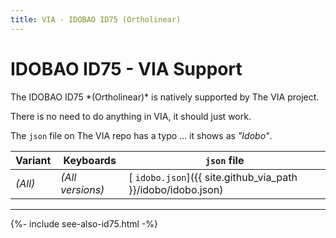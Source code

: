 ```yaml
---
title: VIA - IDOBAO ID75 (Ortholinear)
---
```


# IDOBAO ID75 - VIA Support

<div class="border border-info border-4 bg-info bg-opacity-25 rounded-3 p-3 mb-3">
  <i class="fas fa-info-circle text-info"></i> The IDOBAO ID75 *(Ortholinear)* is natively supported by The VIA project.
  
  There is no need to do anything in VIA, it should just work.
</div>

<div class="border border-secondary border-4 bg-secondary bg-opacity-25 rounded-3 p-3 mb-3">
  <i class="fas fa-info-circle text-secondary"></i> The <code>json</code> file on The VIA repo has a typo ... it shows as <i>"Idobo"</i>. 
</div>

<!--
<div class="border border-info border-4 bg-info bg-opacity-25 rounded-3 p-3 mb-3">
  <i class="fas fa-info-circle text-info"></i> The <code>'json'</code> file on The VIA repo has a typo ... it shows as <i>"Idobo"</i>.

  <br>&nbsp;<br>
  
  If you want to have VIA display <i>"IDOBAO ID75"</i> then you can side-load the <code>json</code> file provided.  <i>(It's the same file, just the name is corrected. You really don't need it.)</i>
</div>
-->

| Variant | Keyboards        | `json` file |
|---------|------------------|-------------|
| *(All)* | *(All versions)* | [<i class="fab fa-github-alt"></i> `idobo.json`]({{ site.github_via_path }}/idobo/idobo.json) |

<!--
| *(All)* | *(All versions)* | [<i class="fas fa-code"></i> `id75.json`]({{ site.github_raw_path }}/via/id75.json) |
-->

---

{%- include see-also-id75.html -%}
